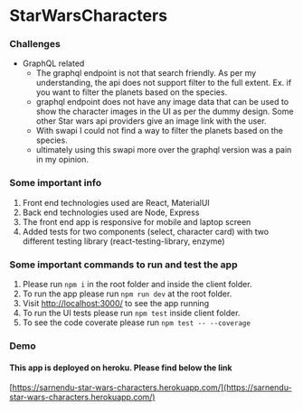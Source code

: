 # StarWarsCharacters

### Challenges

- GraphQL related
  - The graphql endpoint is not that search friendly. As per my understanding, the api does not support filter to the full extent. Ex. if you want to filter the planets based on the species.
  - graphql endpoint does not have any image data that can be used to show the character images in the UI as per the dummy design. Some other Star wars api providers give an image link with the user.
  - With swapi I could not find a way to filter the planets based on the species.
  - ultimately using this swapi more over the graphql version was a pain in my opinion.

### Some important info

1. Front end technologies used are React, MaterialUI
2. Back end technologies used are Node, Express
3. The front end app is responsive for mobile and laptop screen
4. Added tests for two components (select, character card) with two different testing library (react-testing-library, enzyme)

### Some important commands to run and test the app

1. Please run `npm i` in the root folder and inside the client folder.
2. To run the app please run `npm run dev` at the root folder.
3. Visit [http://localhost:3000/](http://localhost:3000/) to see the app running
4. To run the UI tests please run `npm test` inside client folder.
5. To see the code coverate please run `npm test -- --coverage`

### Demo

#### This app is deployed on heroku. Please find below the link

[https://sarnendu-star-wars-characters.herokuapp.com/](https://sarnendu-star-wars-characters.herokuapp.com/)
